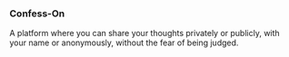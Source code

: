 ### Confess-On

A platform where you can share your thoughts privately or publicly, with your name or anonymously, without the fear of being judged.